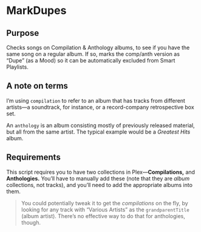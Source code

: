 # MarkDupes

## Purpose
Checks songs on Compilation & Anthology albums, to see if you have the same song on a regular album. If so, marks the comp/anth version as “Dupe” (as a Mood) so it can be automatically excluded from Smart Playlists.

## A note on terms
I’m using `compilation` to refer to an album that has tracks from different artists—a soundtrack, for instance, or a record-company retrospective box set.

An `anthology` is an album consisting mostly of previously released material, but all from the same artist. The typical example would be a *Greatest Hits* album.

## Requirements
This script requires you to have two collections in Plex—**Compilations,** and **Anthologies.** You’ll have to manually add these (note that they are *album* collections, not tracks), and you’ll need to add the appropriate albums into them.

> You could potentially tweak it to get the *compilations* on the fly, by looking for any track with “Various Artists” as the `grandparentTitle` (album artist). There’s no effective way to do that for anthologies, though.
